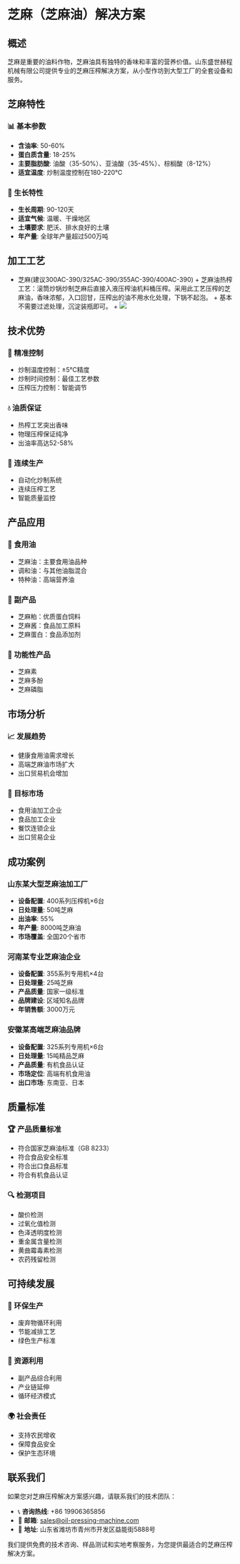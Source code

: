 # 芝麻（芝麻油）解决方案

## 概述

芝麻是重要的油料作物，芝麻油具有独特的香味和丰富的营养价值。山东盛世赫程机械有限公司提供专业的芝麻压榨解决方案，从小型作坊到大型工厂的全套设备和服务。

## 芝麻特性

### 📊 基本参数
- **含油率**: 50-60%
- **蛋白质含量**: 18-25%
- **主要脂肪酸**: 油酸（35-50%）、亚油酸（35-45%）、棕榈酸（8-12%）
- **适宜温度**: 炒制温度控制在180-220℃

### 🌱 生长特性
- **生长周期**: 90-120天
- **适宜气候**: 温暖、干燥地区
- **土壤要求**: 肥沃、排水良好的土壤
- **年产量**: 全球年产量超过500万吨

## 加工工艺

+ 芝麻(建议300AC-390/325AC-390/355AC-390/400AC-390)
        + 芝麻油热榨工艺：滚筒炒锅炒制芝麻后直接入液压榨油机料桶压榨。采用此工艺压榨的芝麻油，香味浓郁，入口回甘，压榨出的油不用水化处理，下锅不起泡。
        + 基本不需要过滤处理，沉淀装瓶即可。
        + ![](/images/芝麻热榨工艺.png)



## 技术优势

### 🎯 精准控制
- 炒制温度控制：±5℃精度
- 炒制时间控制：最佳工艺参数
- 压榨压力控制：智能调节

### 💧 油质保证
- 热榨工艺突出香味
- 物理压榨保证纯净
- 出油率高达52-58%

### 🔄 连续生产
- 自动化炒制系统
- 连续压榨工艺
- 智能质量监控

## 产品应用

### 🍳 食用油
- 芝麻油：主要食用油品种
- 调和油：与其他油脂混合
- 特种油：高端营养油

### 🥛 副产品
- 芝麻粕：优质蛋白饲料
- 芝麻酱：食品加工原料
- 芝麻蛋白：食品添加剂

### 💊 功能性产品
- 芝麻素
- 芝麻多酚
- 芝麻磷脂

## 市场分析

### 📈 发展趋势
- 健康食用油需求增长
- 高端芝麻油市场扩大
- 出口贸易机会增加

### 🎯 目标市场
- 食用油加工企业
- 食品加工企业
- 餐饮连锁企业
- 出口贸易企业

## 成功案例

### 山东某大型芝麻油加工厂
- **设备配置**: 400系列压榨机×6台
- **日处理量**: 50吨芝麻
- **出油率**: 55%
- **年产量**: 8000吨芝麻油
- **市场覆盖**: 全国20个省市

### 河南某专业芝麻油企业
- **设备配置**: 355系列专用机×4台
- **日处理量**: 25吨芝麻
- **产品质量**: 国家一级标准
- **品牌建设**: 区域知名品牌
- **年销售额**: 3000万元

### 安徽某高端芝麻油品牌
- **设备配置**: 325系列专用机×6台
- **日处理量**: 15吨精品芝麻
- **产品质量**: 有机食品认证
- **市场定位**: 高端有机食用油
- **出口市场**: 东南亚、日本

## 质量标准

### 🏆 产品质量标准
- 符合国家芝麻油标准（GB 8233）
- 符合食品安全标准
- 符合出口食品标准
- 符合有机食品认证

### 🔍 检测项目
- 酸价检测
- 过氧化值检测
- 色泽透明度检测
- 重金属含量检测
- 黄曲霉毒素检测
- 农药残留检测

## 可持续发展

### 🌱 环保生产
- 废弃物循环利用
- 节能减排工艺
- 绿色生产标准

### 🔄 资源利用
- 副产品综合利用
- 产业链延伸
- 循环经济模式

### 🌍 社会责任
- 支持农民增收
- 保障食品安全
- 保护生态环境

## 联系我们

如果您对芝麻压榨解决方案感兴趣，请联系我们的技术团队：

- 📞 **咨询热线**: +86 19906365856
- 📧 **邮箱**: sales@oil-pressing-machine.com
- 📍 **地址**: 山东省潍坊市青州市开发区益能街5888号

我们提供免费的技术咨询、样品测试和实地考察服务，为您提供最适合的芝麻压榨解决方案。